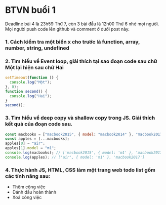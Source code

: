 # BTVN buổi 1

Deadline bài 4 là 23h59 Thứ 7, còn 3 bài đầu là 12h00 Thứ 6 nhé mọi người.
Mọi người push code lên github và comment ở dưới post này.

### 1. Cách kiểm tra một biến x cho trước là function, array, number, string, undefined

### 2. Tìm hiểu về Event loop, giải thích tại sao đoạn code sau chữ Một lại hiện sau chữ Hai

```js
setTimeout(function () {
  console.log("Một");
}, 0);
function second() {
  console.log("Hai");
}
second();
```

### 3. Tìm hiểu về deep copy và shallow copy trong JS. Giải thích kết quả của đoạn code sau.

```js
const macbooks = ["macbook2015", { model: "macbook2014" }, "macbook2017"];
const apples = [...macbooks];
apples[0] = "air";
apples[1].model = "m1";
console.log(macbooks); // ['macbook2015', { model: 'm1' }, 'macbook2017']
console.log(apples); // ['air', { model: 'm1' }, 'macbook2017']
```

### 4. Thực hành JS, HTML, CSS làm một trang web todo list gồm các tính năng sau:

- Thêm công việc
- Đánh dấu hoàn thành
- Xoá công việc
